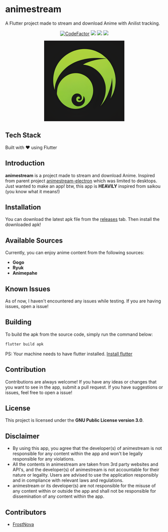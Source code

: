 # animestream

A Flutter project made to stream and download Anime with Anilist tracking.

<p align="center">
<a href="https://www.codefactor.io/repository/github/frostnova721/animestream/overview/master"><img src="https://www.codefactor.io/repository/github/frostnova721/animestream/badge/master?style=for-the-badge" alt="CodeFactor" /></a>
<a href="https://img.shields.io/github/downloads/frostnova721/animestream/total.svg?style=for-the-badge"><img src="https://img.shields.io/github/downloads/frostnova721/animestream/total.svg?style=for-the-badge&color=CAF979"></a>
<a href="https://img.shields.io/badge/Made_With-Flutter-%2302569B.svg?style=for-the-badge&logo=Flutter&logoColor=white"><img src="https://img.shields.io/badge/Made_With-Flutter-%2302569B.svg?style=for-the-badge&logo=Flutter&logoColor=white"></a>
<a href="https://img.shields.io/badge/Made_For-Android-3DDC84?style=for-the-badge&logo=android&logoColor=white"><img src="https://img.shields.io/badge/Made_For-Android-3DDC84?style=for-the-badge&logo=android&logoColor=white"></a>
</p>

<p align="center">
    <img src="lib/assets/icons/logo.png" width="256" height="256" alt="project logo">
</p>

## Tech Stack

Built with ❤️ using Flutter

## Introduction

**animestream** is a project made to stream and download Anime. Inspired from parent project [animestream-electron](https://github.com/frostnova721/animestream-electron) which was limited to desktops. Just wanted to make an app! btw, this app is **HEAVILY** inspired from saikou (you know what it means!)

## Installation

You can download the latest apk file from the [releases](https://github.com/frostnova721/animestream/releases) tab. Then install the downloaded apk!

## Available Sources

Currently, you can enjoy anime content from the following sources:

- **Gogo**
- **Ryuk**
- **Animepahe**

## Known Issues

As of now, I haven't encountered any issues while testing. If you are having issues, open a issue!

## Building

To build the apk from the source code, simply run the command below:

```cmd
flutter build apk
```

PS: Your machine needs to have flutter installed. [Install flutter](https://docs.flutter.dev/get-started/install)

## Contribution

Contributions are always welcome! If you have any ideas or changes that you want to see in the app, submit a pull request. If you have suggestions or issues, feel free to open a issue!

## License

This project is licensed under the **GNU Public License version 3.0**.

## Disclaimer

- By using this app, you agree that the developer(s) of animestream is not responsible for any content within the app and won't be legally responsible for any violations.
- All the contents in animestream are taken from 3rd party websites and API's, and the developer(s) of animestream is not accountable for their nature or legality. Users are advised to use the application responsibly and in compliance with relevant laws and regulations.
- animestream or its developer(s) are not responsible for the misuse of any content within or outside the app and shall not be responsible for dissemination of any content within the app.

## Contributors

- [FrostNova](https://github.com/frostnova721)
